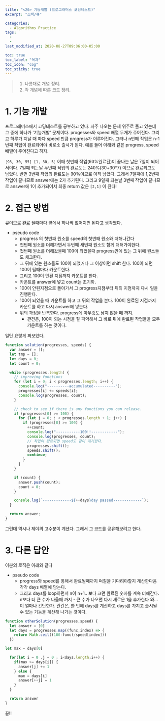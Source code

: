 ```yaml
---
title: "<20> 기능개발 (프로그래머스 코딩테스트)"
excerpt: "스택/큐"

categories:
  - Algorithms Practice
tags:
  -
  -
last_modified_at: 2020-08-27T09:06:00-05:00

toc: true
toc_label: "목차"
toc_icon: "cog"
toc_sticky: true
---
```


> 1. 나름대로 개념 정리.
> 2. 각 개념에 따른 코드 정리.

# 1. 기능 개발

프로그래머스에서 코딩테스트를 공부하고 있다. 자주 나오는 문제 위주로 풀고 있는데 그 중에 하나가 '기능개발' 문제이다.
progesses와 speed 배열 두개가 주어진다. 그리고 하루가 지날 때 마다 speed 만큼 progress가 이루어진다. 그러나 n번째 작업은 n-1번째 작업이 완료되어야 비로소 출시가 된다. 예를 들어 아래와 같은 progress, speed 배열이 주어진다고 하자.

`[93, 30, 55] [1, 30, 5]` 이때 첫번째 작업(93%완료된)이 끝나는 날은 7일이 되어서이다. 7일째 되는날 두번째 작업의 완료도는 240%(30+30\*7) 이므로 완료되고도 남았다. 반면 3번째 작업의 완료도는 90%이므로 아직 남았다. 그래서 7일째에 1,2번째 작업이 끝나므로 answer에는 2가 추가된다. 그리고 9일째 되는날 3번째 작업이 끝나므로 answer에 1이 추가되어서 최종 return 값은 `[2,1]` 이 된다!

# 2. 접근 방법

큐이므로 완료 될때마다 앞에서 하나씩 없어지면 된다고 생각했다.

- pseudo code
  - progress 의 첫번째 원소를 speed의 첫번째 원소와 더해나간다
  - 첫번째 원소를 더해가면서 두번째 새번째 원소도 함께 더해가야한다.
  - 첫번째 원소를 더해갔을때 100이 되었을때 progress안에 있는 그 뒤에 원소들도 체크한다.
  - 그 뒤에 있는 원소들도 100이 되었거나 그 이상이면 shift 한다. 100이 되면 100이 될때마다 카운트한다.
  - 그리고 100이 안된 지점까지 카운트를 한다.
  - 카운트를 answer에 넣고 count는 초기화.
  - 100이 안된지점으로 돌아가서 그 progress지점부터 뒤의 지점까지 다시 일을 진행한다.
  - 100이 되었을 때 카운트를 하고 그 뒤의 작업을 본다. 100이 완료된 지점까지 카운트를 하고 다시 answer에 넣는다.
  - 위의 과정을 반복한다. progress에 아무것도 남지 않을 때 까지.
    - 관건은, 100이 되는 시점을 잘 파악해서 그 바로 뒤에 완료된 작업들을 모두 카운트를 하는 것이다.

일단 요렇게 짜보았다.

```javascript
function solution(progresses, speeds) {
  var answer = [];
  let tmp = [];
  let days = 0;
  let count = 0;

  while (progresses.length) {
    // improving functions
    for (let i = 0; i < progresses.length; i++) {
      console.log("----------accumulated----------");
      progresses[i] += speeds[i];
      console.log(progresses, count);
    }

    // check to see if there is any functions you can release.
    if (progresses[0] >= 100) {
      for (let j = 0; j < progresses.length + 1; j++) {
        if (progresses[0] >= 100) {
          ++count;
          console.log("-----------100!!------------");
          console.log(progresses, count);
          // 작업이 완료되면 speed도 같이 제거한다.
          progresses.shift();
          speeds.shift();
          continue;
        }
      }
    }

    if (count) {
      answer.push(count);
      count = 0;
    }

    console.log(`-------------${++days}day passed-------------`);
  }

  return answer;
}
```

그런데 역시나 제야의 고수분이 계셨다. 그래서 그 코드를 공유해보려고 한다.

# 3. 다른 답안

이분의 로직은 아래와 같다

- pseudo code
  - progress와 speed를 통해서 완료될때까지 며칠을 기다려야할지 계산한다음 각각 days 배열에 담는다.
  - 그리고 days를 loop하면서 n이 n+1.. 보다 크면 완료된 숫자를 계속 더해간다. n보다 더 큰 수가 나올때 까지 - 큰 수가 나오면 다시 새로운 1을 추가한다
    와... 이 얼마나 간단한가. 관건은, 한 번에 days를 계산하고 days를 가지고 출시될 수 있는 기능을 계산해 나가는 것이다.

```javascript
function otherSolution(progresses,speed) {
  let answer = [0]
  let days = progresses.map((func,index) => {
    return Math.ceil((100-func)/speed[index]))
  })

let max = days[0]

  for(let i = 0 ,j = 0 ; i<days.length;i++) {
    if(max >= days[i]) {
      answer[j] += 1
    } else {
      max = days[i]
      answer[++j] = 1
    }
  }

  return answer
}
```

끝!!
